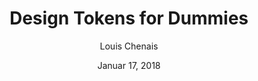 ---
layout: post
date: Januar 17, 2018
title: Design Tokens for Dummies
author: Louis Chenais
link: https://uxdesign.cc/design-tokens-for-dummies-8acebf010d71
description: Design tokens allow product teams to better collaborate and ensure brand consistency across any platform. Design tokens are central and tiny pieces of UI information such as colors, fonts, spacing, etc.
tags:
- design-tokens

---